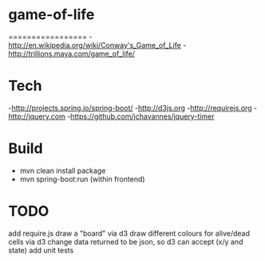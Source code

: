 # game-of-life
=================
-http://en.wikipedia.org/wiki/Conway's_Game_of_Life
-http://trillions.maya.com/game_of_life/

Tech
=================
-http://projects.spring.io/spring-boot/
-http://d3js.org
-http://requirejs.org
-http://jquery.com
-https://github.com/jchavannes/jquery-timer

Build
=================
- mvn clean install package
- mvn spring-boot:run (within frontend)


TODO
=================
add require.js
draw a "board" via d3
draw different colours for alive/dead cells via d3
change data returned to be json, so d3 can accept (x/y and state)
add unit tests
